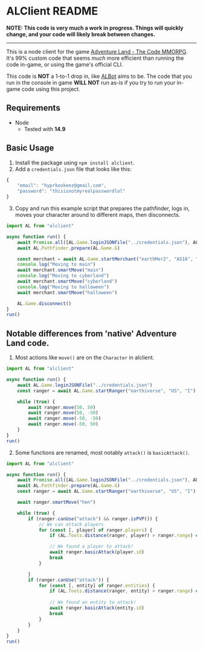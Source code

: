 # ALClient README

**NOTE: This code is very much a work in progress. Things will quickly change, and your code will likely break between changes.**

-----

This is a node client for the game [Adventure Land - The Code MMORPG](https://adventure.land). It's 99% custom code that seems *much* more efficient than running the code in-game, or using the game's official CLI.

This code is **NOT** a 1-to-1 drop in, like [ALBot](https://github.com/NexusNull/ALBot) aims to be. The code that you run in the console in game **WILL NOT** run as-is if you try to run your in-game code using this project.

## Requirements

* Node
  * Tested with **14.9**

## Basic Usage

1. Install the package using `npm install alclient`.
2. Add a `credentials.json` file that looks like this:

```javascript
{
    "email": "hyprkookeez@gmail.com",
    "password": "thisisnotmyrealpasswordlol"
}
```

3. Copy and run this example script that prepares the pathfinder, logs in, moves your character around to different maps, then disconnects.

```typescript
import AL from "alclient"

async function run() {
    await Promise.all([AL.Game.loginJSONFile("../credentials.json"), AL.Game.getGData()])
    await AL.Pathfinder.prepare(AL.Game.G)

    const merchant = await AL.Game.startMerchant("earthMer2", "ASIA", "I")
    console.log("Moving to main")
    await merchant.smartMove("main")
    console.log("Moving to cyberland")
    await merchant.smartMove("cyberland")
    console.log("Moving to halloween")
    await merchant.smartMove("halloween")

    AL.Game.disconnect()
}
run()
```

## Notable differences from 'native' Adventure Land code.

1. Most actions like `move()` are on the `Character` in alclient.

```typescript
import AL from "alclient"

async function run() {
    await AL.Game.loginJSONFile("../credentials.json")
    const ranger = await AL.Game.startRanger("earthiverse", "US", "I")

    while (true) {
        await ranger.move(50, 50)
        await ranger.move(50, -50)
        await ranger.move(-50, -50)
        await ranger.move(-50, 50)
    }
}
run()
```

2. Some functions are renamed, most notably `attack()` is `basicAttack()`.

```typescript
import AL from "alclient"

async function run() {
    await Promise.all([AL.Game.loginJSONFile("../credentials.json"), AL.Game.getGData()])
    await AL.Pathfinder.prepare(AL.Game.G)
    const ranger = await AL.Game.startRanger("earthiverse", "US", "I")

    await ranger.smartMove("hen")

    while (true) {
        if (ranger.canUse("attack") && ranger.isPVP()) {
            // We can attack players
            for (const [, player] of ranger.players) {
                if (AL.Tools.distance(ranger, player) > ranger.range) continue // Too far to attack

                // We found a player to attack!
                await ranger.basicAttack(player.id)
                break
            }

        }
        if (ranger.canUse("attack")) {
            for (const [, entity] of ranger.entities) {
                if (AL.Tools.distance(ranger, entity) > ranger.range) continue // Too far to attack
                
                // We found an entity to attack!
                await ranger.basicAttack(entity.id)
                break
            }
        }
    }
}
run()
```
